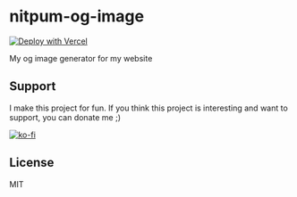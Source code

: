 # nitpum-og-image

[![Deploy with Vercel](https://vercel.com/button)](https://vercel.com/new/clone?repository-url=https%3A%2F%2Fgithub.com%2Fnitpum%2Fnitpum-og-image)

My og image generator for my website

## Support

I make this project for fun. If you think this project is interesting and want to support, you can donate me ;)

[![ko-fi](https://ko-fi.com/img/githubbutton_sm.svg)](https://ko-fi.com/F1F21LCOB)

## License

MIT
